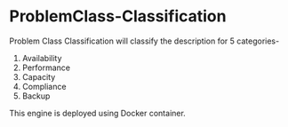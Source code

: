 # ProblemClass-Classification

Problem Class Classification will classify the description for 5 categories- 
1. Availability 
2. Performance
3. Capacity
4. Compliance
5. Backup

This engine is deployed using Docker container.
